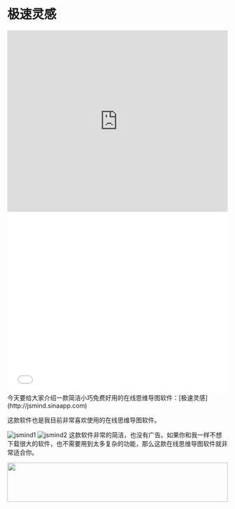 # 极速灵感

<iframe width="100%" height="415" src="https://www.youtube.com/embed/P8we_RcQyY0" frameborder="0" allow="autoplay; encrypted-media" allowfullscreen></iframe>
<iframe width="100%" height="415" src="//player.bilibili.com/player.html?aid=20319143&cid=33195656&page=1" scrolling="no" border="0" frameborder="no" framespacing="0" allowfullscreen="true"></iframe>
今天要给大家介绍一款简洁小巧免费好用的在线思维导图软件：[极速灵感](http://jsmind.sinaapp.com)

这款软件也是我目前非常喜欢使用的在线思维导图软件。

![jsmind1](https://i.imgur.com/J1z1Qyd.png)
![jsmind2](https://i.imgur.com/aW8Jdnx.png)
这款软件非常的简洁，也没有广告。如果你和我一样不想下载很大的软件，也不需要用到太多复杂的功能，那么这款在线思维导图软件就非常适合你。

<a href="https://www.vultr.com/?ref=8948199-8H"><img src="https://www.vultr.com/media/banner_1.png" width="100%" height="90" /></a>
